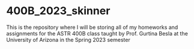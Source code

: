 # 400B_2023_skinner
This is the repository where I will be storing all of my homeworks and assignments for the ASTR 400B class taught by Prof. Gurtina Besla at the University of Arizona in the Spring 2023 semester

